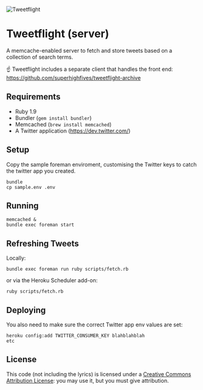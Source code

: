 ![Tweetflight](https://user-images.githubusercontent.com/449385/218269502-e5b90d70-baf8-4328-b67d-c1844a9ef260.svg)

# Tweetflight (server)

A memcache-enabled server to fetch and store tweets based on a collection of search terms.

☝️ Tweetflight includes a separate client that handles the front end:
https://github.com/superhighfives/tweetflight-archive

## Requirements

* Ruby 1.9
* Bundler (`gem install bundler`)
* Memcached (`brew install memcached`)
* A Twitter application (https://dev.twitter.com/)

## Setup

Copy the sample foreman enviroment, customising the Twitter keys to catch the
twitter app you created.

    bundle
    cp sample.env .env

## Running

    memcached &
    bundle exec foreman start

## Refreshing Tweets

Locally:

    bundle exec foreman run ruby scripts/fetch.rb

or via the Heroku Scheduler add-on:

    ruby scripts/fetch.rb

## Deploying

You also need to make sure the correct Twitter app env values are set:

    heroku config:add TWITTER_CONSUMER_KEY blahblahblah
    etc

## License

This code (not including the lyrics) is licensed under a [Creative Commons Attribution License](http://creativecommons.org/licenses/by/3.0/): you may use it, but you must give attribution.
